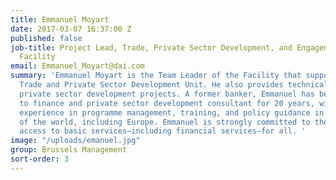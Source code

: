 ```yaml
---
title: Emmanuel Moyart
date: 2017-03-07 16:37:00 Z
published: false
job-title: Project Lead, Trade, Private Sector Development, and Engagement (TSPD/E)
  Facility
email: Emmanuel_Moyart@dai.com
summary: 'Emmanuel Moyart is the Team Leader of the Facility that supports EC DEVCO’s
  Trade and Private Sector Development Unit. He also provides technical input to DAI’s
  private sector development projects. A former banker, Emmanuel has been an access
  to finance and private sector development consultant for 20 years, with significant
  experience in programme management, training, and policy guidance in many areas
  of the world, including Europe. Emmanuel is strongly committed to the right to fair
  access to basic services—including financial services—for all. '
image: "/uploads/emanuel.jpg"
group: Brussels Management
sort-order: 3
---
```


